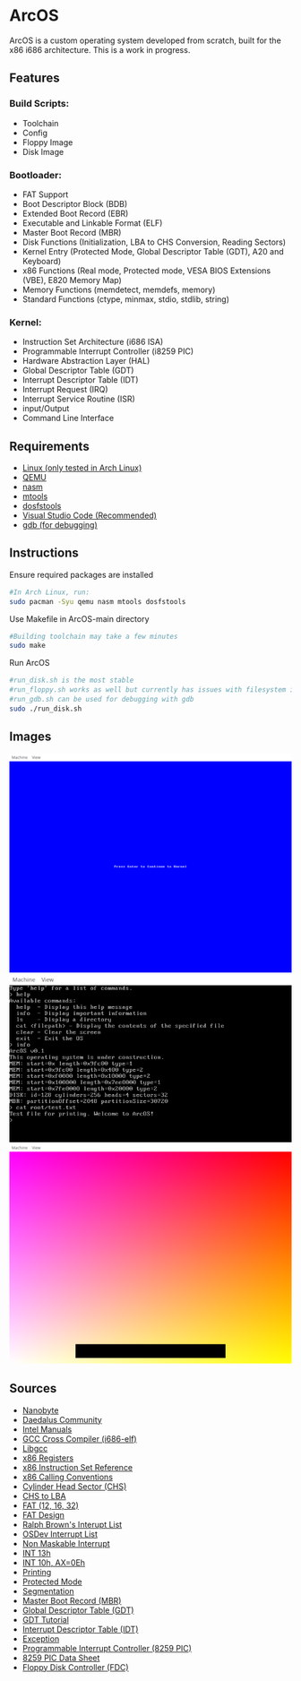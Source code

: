 # ArcOS
ArcOS is a custom operating system developed from scratch, built for the x86 i686 architecture. This is a work in progress.

## Features
### Build Scripts:
- Toolchain
- Config
- Floppy Image
- Disk Image

### Bootloader:
- FAT Support 
- Boot Descriptor Block (BDB) 
- Extended Boot Record (EBR)
- Executable and Linkable Format (ELF)
- Master Boot Record (MBR)
- Disk Functions (Initialization, LBA to CHS Conversion, Reading Sectors)
- Kernel Entry (Protected Mode, Global Descriptor Table (GDT), A20 and Keyboard)
- x86 Functions (Real mode, Protected mode, VESA BIOS Extensions (VBE), E820 Memory Map)
- Memory Functions (memdetect, memdefs, memory)
- Standard Functions (ctype, minmax, stdio, stdlib, string)

### Kernel:
- Instruction Set Architecture (i686 ISA)
- Programmable Interrupt Controller (i8259 PIC)
- Hardware Abstraction Layer (HAL)
- Global Descriptor Table (GDT)
- Interrupt Descriptor Table (IDT)
- Interrupt Request (IRQ)
- Interrupt Service Routine (ISR)
- input/Output
- Command Line Interface

## Requirements
- [Linux (only tested in Arch Linux)](https://archlinux.org/)
- [QEMU](https://www.qemu.org/)
- [nasm](https://nasm.us/)
- [mtools](https://www.gnu.org/software/mtools/)
- [dosfstools](https://github.com/dosfstools/dosfstools)
- [Visual Studio Code (Recommended)](https://code.visualstudio.com/)
- [gdb (for debugging)](https://sourceware.org/gdb/)

## Instructions
Ensure required packages are installed
```sh
#In Arch Linux, run: 
sudo pacman -Syu qemu nasm mtools dosfstools
```
Use Makefile in ArcOS-main directory
```sh
#Building toolchain may take a few minutes
sudo make
```
Run ArcOS
```sh
#run_disk.sh is the most stable
#run_floppy.sh works as well but currently has issues with filesystem in kernel
#run_gdb.sh can be used for debugging with gdb
sudo ./run_disk.sh
```

## Images
![Bootloader](src/images/bootloader.png)
![Command Line Interface](src/images/commandLine.png)
![Demo Desktop](src/images/demoDesktop.png)

## Sources
- [Nanobyte](https://www.youtube.com/@nanobyte-dev)
- [Daedalus Community](https://www.youtube.com/@DaedalusCommunity)
- [Intel Manuals](https://www.intel.com/content/www/us/en/developer/articles/technical/intel-sdm.html#combined)
- [GCC Cross Compiler (i686-elf)](https://wiki.osdev.org/GCC_Cross-Compiler)
- [Libgcc](https://gcc.gnu.org/onlinedocs/gccint/Libgcc.html)
- [x86 Registers](https://commons.wikimedia.org/wiki/File:Table_of_x86_Registers_svg.svg)
- [x86 Instruction Set Reference](https://c9x.me/x86/)
- [x86 Calling Conventions](https://en.wikipedia.org/wiki/X86_calling_conventions)
- [Cylinder Head Sector (CHS)](https://en.wikipedia.org/wiki/Cylinder-head-sector)
- [CHS to LBA](https://en.wikipedia.org/wiki/Logical_block_addressing#CHS_conversion)
- [FAT (12, 16, 32)](https://wiki.osdev.org/FAT)
- [FAT Design](https://en.wikipedia.org/wiki/Design_of_the_FAT_file_system)
- [Ralph Brown's Interupt List](https://www.ctyme.com/rbrown.htm)
- [OSDev Interrupt List](https://wiki.osdev.org/Interrupts)
- [Non Maskable Interrupt](https://wiki.osdev.org/Non_Maskable_Interrupt)
- [INT 13h](https://www.stanislavs.org/helppc/int_13.html)
- [INT 10h, AX=0Eh](http://www.ctyme.com/intr/rb-0106.htm)
- [Printing](https://wiki.osdev.org/Printing_To_Screen)
- [Protected Mode](https://wiki.osdev.org/Protected_Mode)
- [Segmentation](https://wiki.osdev.org/Segmentation)
- [Master Boot Record (MBR)](https://wiki.osdev.org/MBR_(x86))
- [Global Descriptor Table (GDT)](https://wiki.osdev.org/GDT)
- [GDT Tutorial](https://wiki.osdev.org/GDT_Tutorial)
- [Interrupt Descriptor Table (IDT)](https://wiki.osdev.org/IDT)
- [Exception](https://wiki.osdev.org/Exceptions)
- [Programmable Interrupt Controller (8259 PIC)](https://wiki.osdev.org/8259_PIC)
- [8259 PIC Data Sheet](https://pdos.csail.mit.edu/6.828/2005/readings/hardware/8259A.pdf)
- [Floppy Disk Controller (FDC)](https://wiki.osdev.org/Floppy_Disk_Controller)